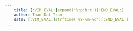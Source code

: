 ```yaml
---
    title: [:VIM_EVAL:]expand('%:p:h:t')[:END_EVAL:]
    author: Tuan-Dat Tran
    date: [:VIM_EVAL:]strftime('%Y-%m-%d')[:END_EVAL:]
...
```

